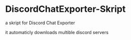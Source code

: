 # DiscordChatExporter-Skript
a skript for Discord Chat Exporter

it automaticly downloads multible discord servers
